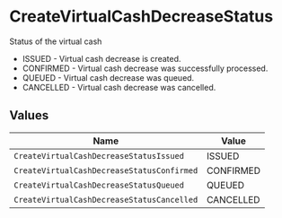# CreateVirtualCashDecreaseStatus

Status of the virtual cash
* ISSUED - Virtual cash decrease is created.
* CONFIRMED - Virtual cash decrease was successfully processed.
* QUEUED - Virtual cash decrease was queued.
* CANCELLED - Virtual cash decrease was cancelled.


## Values

| Name                                       | Value                                      |
| ------------------------------------------ | ------------------------------------------ |
| `CreateVirtualCashDecreaseStatusIssued`    | ISSUED                                     |
| `CreateVirtualCashDecreaseStatusConfirmed` | CONFIRMED                                  |
| `CreateVirtualCashDecreaseStatusQueued`    | QUEUED                                     |
| `CreateVirtualCashDecreaseStatusCancelled` | CANCELLED                                  |